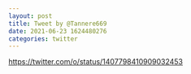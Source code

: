 ```yaml
--- 
layout: post 
title: Tweet by @Tannere669 
date: 2021-06-23 1624480276 
categories: twitter 
--- 
```

https://twitter.com/o/status/1407798410909032453